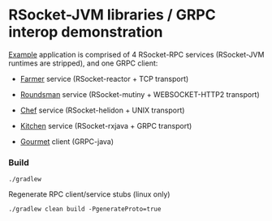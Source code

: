 # RSocket-JVM libraries / GRPC interop demonstration

[Example](https://vimeo.com/619613045) application is comprised of 4 RSocket-RPC services (RSocket-JVM runtimes are stripped),
and one GRPC client:    

* [Farmer](https://github.com/jauntsdn/rsocket-jvm-interop-examples/blob/feature/oss/jaunt-rsocket-reactor-service/src/main/java/com/jauntsdn/rsocket/trisocket/farm/Main.java) service (RSocket-reactor + TCP transport)

* [Roundsman](https://github.com/jauntsdn/rsocket-jvm-interop-examples/blob/feature/oss/jaunt-rsocket-mutiny-service/src/main/java/com/jauntsdn/rsocket/trisocket/roundsman/Main.java) service (RSocket-mutiny + WEBSOCKET-HTTP2 transport)

* [Chef](https://github.com/jauntsdn/rsocket-jvm-interop-examples/blob/feature/oss/jaunt-rsocket-helidon-service/src/main/java/com/jauntsdn/rsocket/trisocket/chef/Main.java) service (RSocket-helidon + UNIX transport)
 
* [Kitchen](https://github.com/jauntsdn/rsocket-jvm-interop-examples/blob/feature/oss/jaunt-rsocket-rxjava-service/src/main/java/com/jauntsdn/rsocket/trisocket/kitchen/Main.java) service (RSocket-rxjava + GRPC transport)

* [Gourmet](https://github.com/jauntsdn/rsocket-jvm-interop-examples/blob/feature/oss/grpc-client/src/main/java/com/jauntsdn/rsocket/trisocket/gourmet/Main.java) client (GRPC-java)

### Build

`./gradlew`

Regenerate RPC client/service stubs (linux only)

`./gradlew clean build -PgenerateProto=true`

